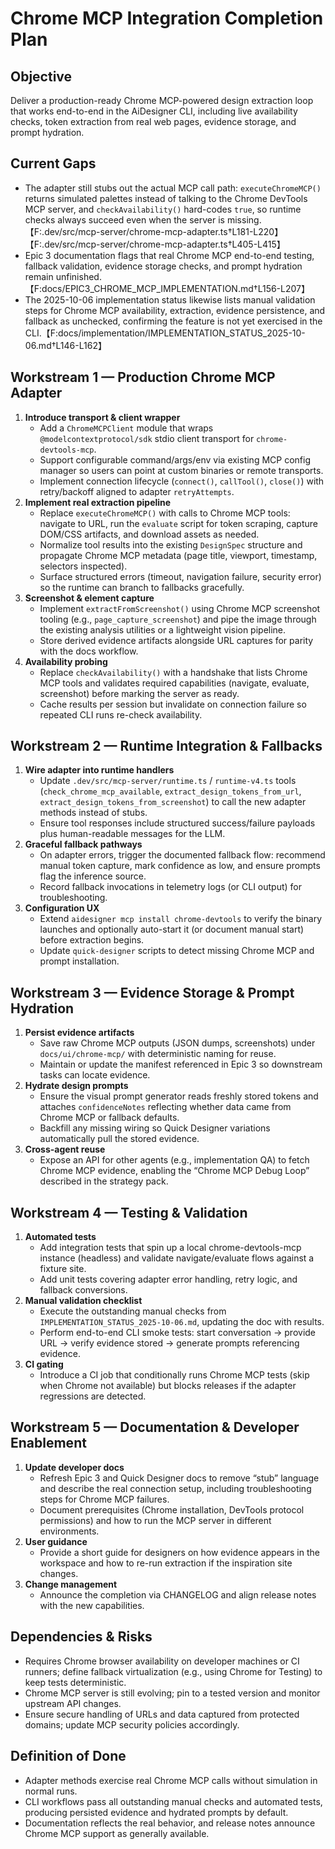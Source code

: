 # Chrome MCP Integration Completion Plan

## Objective
Deliver a production-ready Chrome MCP-powered design extraction loop that works end-to-end in the AiDesigner CLI, including live availability checks, token extraction from real web pages, evidence storage, and prompt hydration.

## Current Gaps
- The adapter still stubs out the actual MCP call path: `executeChromeMCP()` returns simulated palettes instead of talking to the Chrome DevTools MCP server, and `checkAvailability()` hard-codes `true`, so runtime checks always succeed even when the server is missing.【F:.dev/src/mcp-server/chrome-mcp-adapter.ts†L181-L220】【F:.dev/src/mcp-server/chrome-mcp-adapter.ts†L405-L415】
- Epic 3 documentation flags that real Chrome MCP end-to-end testing, fallback validation, evidence storage checks, and prompt hydration remain unfinished.【F:docs/EPIC3_CHROME_MCP_IMPLEMENTATION.md†L156-L207】
- The 2025-10-06 implementation status likewise lists manual validation steps for Chrome MCP availability, extraction, evidence persistence, and fallback as unchecked, confirming the feature is not yet exercised in the CLI.【F:docs/implementation/IMPLEMENTATION_STATUS_2025-10-06.md†L146-L162】

## Workstream 1 — Production Chrome MCP Adapter
1. **Introduce transport & client wrapper**
   - Add a `ChromeMCPClient` module that wraps `@modelcontextprotocol/sdk` stdio client transport for `chrome-devtools-mcp`.
   - Support configurable command/args/env via existing MCP config manager so users can point at custom binaries or remote transports.
   - Implement connection lifecycle (`connect()`, `callTool()`, `close()`) with retry/backoff aligned to adapter `retryAttempts`.
2. **Implement real extraction pipeline**
   - Replace `executeChromeMCP()` with calls to Chrome MCP tools: navigate to URL, run the `evaluate` script for token scraping, capture DOM/CSS artifacts, and download assets as needed.
   - Normalize tool results into the existing `DesignSpec` structure and propagate Chrome MCP metadata (page title, viewport, timestamp, selectors inspected).
   - Surface structured errors (timeout, navigation failure, security error) so the runtime can branch to fallbacks gracefully.
3. **Screenshot & element capture**
   - Implement `extractFromScreenshot()` using Chrome MCP screenshot tooling (e.g., `page_capture_screenshot`) and pipe the image through the existing analysis utilities or a lightweight vision pipeline.
   - Store derived evidence artifacts alongside URL captures for parity with the docs workflow.
4. **Availability probing**
   - Replace `checkAvailability()` with a handshake that lists Chrome MCP tools and validates required capabilities (navigate, evaluate, screenshot) before marking the server as ready.
   - Cache results per session but invalidate on connection failure so repeated CLI runs re-check availability.

## Workstream 2 — Runtime Integration & Fallbacks
1. **Wire adapter into runtime handlers**
   - Update `.dev/src/mcp-server/runtime.ts` / `runtime-v4.ts` tools (`check_chrome_mcp_available`, `extract_design_tokens_from_url`, `extract_design_tokens_from_screenshot`) to call the new adapter methods instead of stubs.
   - Ensure tool responses include structured success/failure payloads plus human-readable messages for the LLM.
2. **Graceful fallback pathways**
   - On adapter errors, trigger the documented fallback flow: recommend manual token capture, mark confidence as low, and ensure prompts flag the inference source.
   - Record fallback invocations in telemetry logs (or CLI output) for troubleshooting.
3. **Configuration UX**
   - Extend `aidesigner mcp install chrome-devtools` to verify the binary launches and optionally auto-start it (or document manual start) before extraction begins.
   - Update `quick-designer` scripts to detect missing Chrome MCP and prompt installation.

## Workstream 3 — Evidence Storage & Prompt Hydration
1. **Persist evidence artifacts**
   - Save raw Chrome MCP outputs (JSON dumps, screenshots) under `docs/ui/chrome-mcp/` with deterministic naming for reuse.
   - Maintain or update the manifest referenced in Epic 3 so downstream tasks can locate evidence.
2. **Hydrate design prompts**
   - Ensure the visual prompt generator reads freshly stored tokens and attaches `confidenceNotes` reflecting whether data came from Chrome MCP or fallback defaults.
   - Backfill any missing wiring so Quick Designer variations automatically pull the stored evidence.
3. **Cross-agent reuse**
   - Expose an API for other agents (e.g., implementation QA) to fetch Chrome MCP evidence, enabling the “Chrome MCP Debug Loop” described in the strategy pack.

## Workstream 4 — Testing & Validation
1. **Automated tests**
   - Add integration tests that spin up a local chrome-devtools-mcp instance (headless) and validate navigate/evaluate flows against a fixture site.
   - Add unit tests covering adapter error handling, retry logic, and fallback conversions.
2. **Manual validation checklist**
   - Execute the outstanding manual checks from `IMPLEMENTATION_STATUS_2025-10-06.md`, updating the doc with results.
   - Perform end-to-end CLI smoke tests: start conversation → provide URL → verify evidence stored → generate prompts referencing evidence.
3. **CI gating**
   - Introduce a CI job that conditionally runs Chrome MCP tests (skip when Chrome not available) but blocks releases if the adapter regressions are detected.

## Workstream 5 — Documentation & Developer Enablement
1. **Update developer docs**
   - Refresh Epic 3 and Quick Designer docs to remove “stub” language and describe the real connection setup, including troubleshooting steps for Chrome MCP failures.
   - Document prerequisites (Chrome installation, DevTools protocol permissions) and how to run the MCP server in different environments.
2. **User guidance**
   - Provide a short guide for designers on how evidence appears in the workspace and how to re-run extraction if the inspiration site changes.
3. **Change management**
   - Announce the completion via CHANGELOG and align release notes with the new capabilities.

## Dependencies & Risks
- Requires Chrome browser availability on developer machines or CI runners; define fallback virtualization (e.g., using Chrome for Testing) to keep tests deterministic.
- Chrome MCP server is still evolving; pin to a tested version and monitor upstream API changes.
- Ensure secure handling of URLs and data captured from protected domains; update MCP security policies accordingly.

## Definition of Done
- Adapter methods exercise real Chrome MCP calls without simulation in normal runs.
- CLI workflows pass all outstanding manual checks and automated tests, producing persisted evidence and hydrated prompts by default.
- Documentation reflects the real behavior, and release notes announce Chrome MCP support as generally available.
